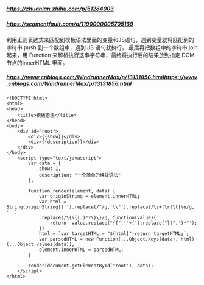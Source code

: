 ##### https://zhuanlan.zhihu.com/p/51284003
##### https://segmentfault.com/a/1190000005705169
利用正则表达式来匹配到模板语法里面的变量和JS语句，遇到变量就将匹配到的字符串 push 到一个数组中，遇到 JS 语句就执行，
最后再把数组中的字符串 join 起来，用 Function 来解析执行这串字符串，最终将执行后的结果放到指定 DOM 节点的innerHTML 里面。

##### https://www.cnblogs.com/WindrunnerMax/p/13131856.htmlhttps://www.cnblogs.com/WindrunnerMax/p/13131856.html
```
<!DOCTYPE html>
<html>
<head>
    <title>模板语法</title>
</head>
<body>
    <div id="root">
        <div>{{show}}</div>
        <div>{{description}}</div>
    </div>
</body>
    <script type="text/javascript">
        var data = { 
            show: 1,
            description: "一个简单的模板语法"
        };

        function render(element, data) {
            var originString = element.innerHTML;
            var html = String(originString||'').replace(/"/g,'\\"').replace(/\s+|\r|\t|\n/g, ' ')
            .replace(/\{\{(.)*?\}\}/g, function(value){ 
                return  value.replace("{{",'"+(').replace("}}",')+"');
            })
            html = `var targetHTML = "${html}";return targetHTML;`;
            var parsedHTML = new Function(...Object.keys(data), html)(...Object.values(data));
            element.innerHTML = parsedHTML;
        }

        render(document.getElementById("root"), data);
    </script>
</html> 
```